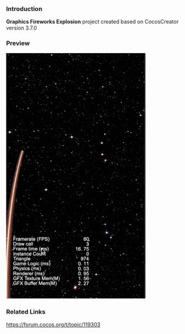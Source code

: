 ### Introduction
**Graphics Fireworks Explosion** project created based on CocosCreator version 3.7.0 

### Preview
![image](../../../gif/202203/2022030415.gif)

### Related Links
https://forum.cocos.org/t/topic/119303